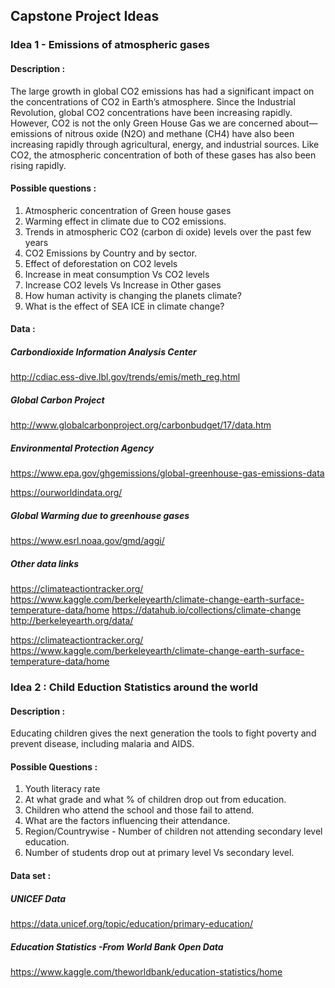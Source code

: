 ## Capstone Project Ideas

### Idea 1 -  Emissions of atmospheric gases

#### Description :

The large growth in global CO2 emissions has had a significant impact on the concentrations of CO2 in Earth’s atmosphere. Since the Industrial Revolution, global CO2 concentrations have been increasing rapidly.
However, CO2 is not the only Green House Gas we are concerned about—emissions of nitrous oxide (N2O) and methane (CH4) have also been increasing rapidly through agricultural, energy, and industrial sources. Like CO2, the atmospheric concentration of both of these gases has also been rising rapidly.

#### Possible questions :
1) Atmospheric concentration of Green house gases
2) Warming effect in climate due to CO2 emissions.
3) Trends in atmospheric CO2 (carbon di oxide) levels over the past few years
4) CO2 Emissions by Country and by sector. 
5) Effect of deforestation on CO2 levels
6) Increase in meat consumption Vs CO2 levels
7) Increase CO2 levels Vs Increase in Other gases
8) How human activity is changing the planets climate?
9) What is the effect of SEA ICE in climate change?

#### Data :
##### Carbondioxide Information Analysis Center
http://cdiac.ess-dive.lbl.gov/trends/emis/meth_reg.html 

##### Global Carbon Project
http://www.globalcarbonproject.org/carbonbudget/17/data.htm

##### Environmental Protection Agency
https://www.epa.gov/ghgemissions/global-greenhouse-gas-emissions-data

https://ourworldindata.org/

##### Global Warming due to greenhouse gases
https://www.esrl.noaa.gov/gmd/aggi/

##### Other data links

https://climateactiontracker.org/
https://www.kaggle.com/berkeleyearth/climate-change-earth-surface-temperature-data/home
https://datahub.io/collections/climate-change
http://berkeleyearth.org/data/

https://climateactiontracker.org/
https://www.kaggle.com/berkeleyearth/climate-change-earth-surface-temperature-data/home

### Idea 2 : Child Eduction Statistics around the world

#### Description :
Educating children gives the next generation the tools to fight poverty and prevent disease, including malaria and AIDS. 

#### Possible Questions :

1) Youth literacy rate
2) At what grade and what % of children drop out from education. 
3) Children who attend the school and those fail to attend. 
4) What are the factors influencing their attendance.
5) Region/Countrywise - Number of children not attending secondary level education.
6) Number of students drop out at primary level Vs secondary level.

#### Data set :
##### UNICEF Data 
https://data.unicef.org/topic/education/primary-education/

##### Education Statistics -From World Bank Open Data

https://www.kaggle.com/theworldbank/education-statistics/home
